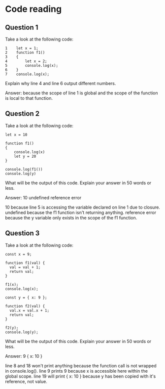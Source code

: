 # Code reading

## Question 1

Take a look at the following code:

```
1    let x = 1;
2    function f1()
3    {
4        let x = 2;
5        console.log(x);
6    }
7    console.log(x);
```

Explain why line 4 and line 6 output different numbers.

Answer: because the scope of line 1 is global and the scope of the function is local to that function.

## Question 2

Take a look at the following code:

```
let x = 10

function f1()
{
    console.log(x)
    let y = 20
}

console.log(f1())
console.log(y)
```

What will be the output of this code. Explain your answer in 50 words or less.

Answer:
10
undefined
reference error

10 because line 5 is accessing the variable declared on line 1 due to closure.
undefined because the f1 function isn't returning anything.
reference error because the y variable only exists in the scope of the f1 function.

## Question 3

Take a look at the following code:

```
const x = 9;

function f1(val) {
  val = val + 1;
  return val;
}

f1(x);
console.log(x);

const y = { x: 9 };

function f2(val) {
  val.x = val.x + 1;
  return val;
}

f2(y);
console.log(y);
```

What will be the output of this code. Explain your answer in 50 words or less.

Answer:
9
{ x: 10 }

line 8 and 18 won't print anything because the function call is not wrapped in console.log().
line 9 prints 9 because x is accessible here within the global scope.
line 19 will print { x: 10 } because y has been copied with it's reference, not value.
